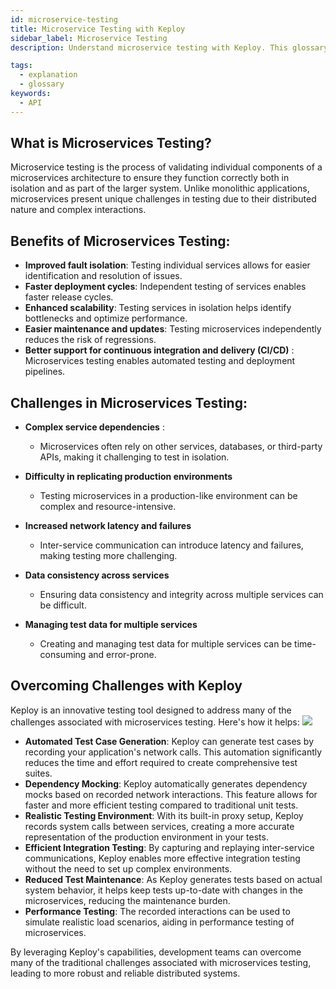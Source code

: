 ```yaml
---
id: microservice-testing
title: Microservice Testing with Keploy
sidebar_label: Microservice Testing
description: Understand microservice testing with Keploy. This glossary explains key terms and concepts that help beginners grasp testing in a microservices architecture.

tags:
  - explanation
  - glossary
keywords:
  - API
---
```


## What is Microservices Testing?

Microservice testing is the process of validating individual components of a microservices architecture to ensure they function correctly both in isolation and as part of the larger system. Unlike monolithic applications, microservices present unique challenges in testing due to their distributed nature and complex interactions.

## Benefits of Microservices Testing:

- **Improved fault isolation**: Testing individual services allows for easier identification and resolution of issues.
- **Faster deployment cycles**: Independent testing of services enables faster release cycles.
- **Enhanced scalability**: Testing services in isolation helps identify bottlenecks and optimize performance.
- **Easier maintenance and updates**: Testing microservices independently reduces the risk of regressions.
- **Better support for continuous integration and delivery (CI/CD)** : Microservices testing enables automated testing and deployment pipelines.

## Challenges in Microservices Testing:

- **Complex service dependencies** :

  - Microservices often rely on other services, databases, or third-party APIs, making it challenging to test in isolation.

- **Difficulty in replicating production environments**
  - Testing microservices in a production-like environment can be complex and resource-intensive.
- **Increased network latency and failures**
  - Inter-service communication can introduce latency and failures, making testing more challenging.
- **Data consistency across services**
  - Ensuring data consistency and integrity across multiple services can be difficult.
- **Managing test data for multiple services**
  - Creating and managing test data for multiple services can be time-consuming and error-prone.

## Overcoming Challenges with Keploy

Keploy is an innovative testing tool designed to address many of the challenges associated with microservices testing. Here's how it helps:
<img src="https://keploy.io/docs/gif/record-replay.gif?raw=true"/>
<br/>

- **Automated Test Case Generation**: Keploy can generate test cases by recording your application's network calls. This automation significantly reduces the time and effort required to create comprehensive test suites.
- **Dependency Mocking**: Keploy automatically generates dependency mocks based on recorded network interactions. This feature allows for faster and more efficient testing compared to traditional unit tests.
- **Realistic Testing Environment**: With its built-in proxy setup, Keploy records system calls between services, creating a more accurate representation of the production environment in your tests.
- **Efficient Integration Testing**: By capturing and replaying inter-service communications, Keploy enables more effective integration testing without the need to set up complex environments.
- **Reduced Test Maintenance**: As Keploy generates tests based on actual system behavior, it helps keep tests up-to-date with changes in the microservices, reducing the maintenance burden.
- **Performance Testing**: The recorded interactions can be used to simulate realistic load scenarios, aiding in performance testing of microservices.

By leveraging Keploy's capabilities, development teams can overcome many of the traditional challenges associated with microservices testing, leading to more robust and reliable distributed systems.
